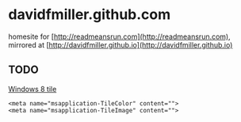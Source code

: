 davidfmiller.github.com
=======================

homesite for [http://readmeansrun.com](http://readmeansrun.com), mirrored at [http://davidfmiller.github.io](http://davidfmiller.github.io)

## TODO

[Windows 8 tile](http://www.buildmypinnedsite.com/en)

    <meta name="msapplication-TileColor" content="">
    <meta name="msapplication-TileImage" content="">

